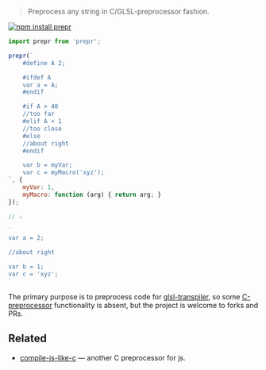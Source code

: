 > Preprocess any string in C/GLSL-preprocessor fashion.

[![npm install prepr](https://nodei.co/npm/prepr.png?mini=true)](https://npmjs.org/package/prepr/)

```js
import prepr from 'prepr';

prepr(`
	#define A 2;

	#ifdef A
	var a = A;
	#endif

	#if A > 40
	//too far
	#elif A < 1
	//too close
	#else
	//about right
	#endif

	var b = myVar;
	var c = myMacro('xyz');
`, {
	myVar: 1,
	myMacro: function (arg) { return arg; }
});

// ↓

`
var a = 2;

//about right

var b = 1;
var c = 'xyz';
`
```

The primary purpose is to preprocess code for [glsl-transpiler](https://github.com/stackgl/glsl-transpiler), so some [C-preprocessor](https://gcc.gnu.org/onlinedocs/cpp/index.html#Top) functionality is absent, but the project is welcome to forks and PRs.

## Related

* [compile-js-like-c](https://github.com/ParksProjets/compile-js-like-c) — another C preprocessor for js.
